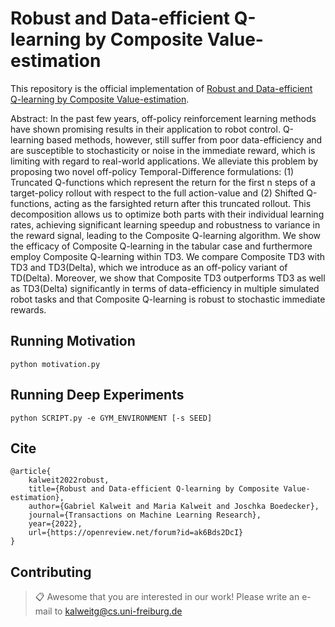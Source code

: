 # Robust and Data-efficient Q-learning by Composite Value-estimation

This repository is the official implementation of [Robust and Data-efficient Q-learning by Composite Value-estimation](https://openreview.net/forum?id=ak6Bds2DcI). 


Abstract: In the past few years, off-policy reinforcement learning methods have shown promising results in their application to robot control. Q-learning based methods, however, still suffer from poor data-efficiency and are susceptible to stochasticity or noise in the immediate reward, which is limiting with regard to real-world applications. We alleviate this problem by proposing two novel off-policy Temporal-Difference formulations: (1) Truncated Q-functions which represent the return for the first n steps of a target-policy rollout with respect to the full action-value and (2) Shifted Q-functions, acting as the farsighted return after this truncated rollout. This decomposition allows us to optimize both parts with their individual learning rates, achieving significant learning speedup and robustness to variance in the reward signal, leading to the Composite Q-learning algorithm. We show the efficacy of Composite Q-learning in the
tabular case and furthermore employ Composite Q-learning within TD3. We compare Composite TD3 with TD3 and TD3(Delta), which we introduce as an off-policy variant of TD(Delta). Moreover, we show that Composite TD3 outperforms TD3 as well as TD3(Delta) significantly in terms of data-efficiency in multiple simulated robot tasks and that Composite Q-learning is robust to stochastic immediate rewards.

## Running Motivation

```train
python motivation.py
```

## Running Deep Experiments

```train
python SCRIPT.py -e GYM_ENVIRONMENT [-s SEED]
```

## Cite

```cite
@article{
	kalweit2022robust,
	title={Robust and Data-efficient Q-learning by Composite Value-estimation},
	author={Gabriel Kalweit and Maria Kalweit and Joschka Boedecker},
	journal={Transactions on Machine Learning Research},
	year={2022},
	url={https://openreview.net/forum?id=ak6Bds2DcI}
}
```

## Contributing

>📋  Awesome that you are interested in our work! Please write an e-mail to kalweitg@cs.uni-freiburg.de
